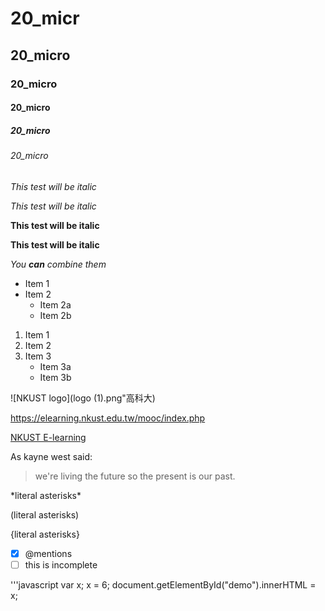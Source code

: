 # 20_micr
## 20_micro
### 20_micro
#### 20_micro
##### 20_micro
###### 20_micro

*This test will be italic*

_This test will be italic_

**This test will be italic**

__This test will be italic__

*You **can** combine them*

* Item 1
* Item 2
  * Item 2a
  * Item 2b
 
 1. Item 1
 2. Item 2
 3. Item 3
    * Item 3a
    * Item 3b

![NKUST logo](logo (1).png"高科大)

<https://elearning.nkust.edu.tw/mooc/index.php>

[NKUST E-learning](https://elearning.nkust.edu.tw/mooc/index.php)

As kayne west said:
> we're living the future so
> the present is our past.


\*literal asterisks\*

\(literal asterisks\)

\{literal asterisks\}

- [x] @mentions
- [ ] this is incomplete

'''javascript
var x;
x = 6;
document.getElementById("demo").innerHTML = x;









